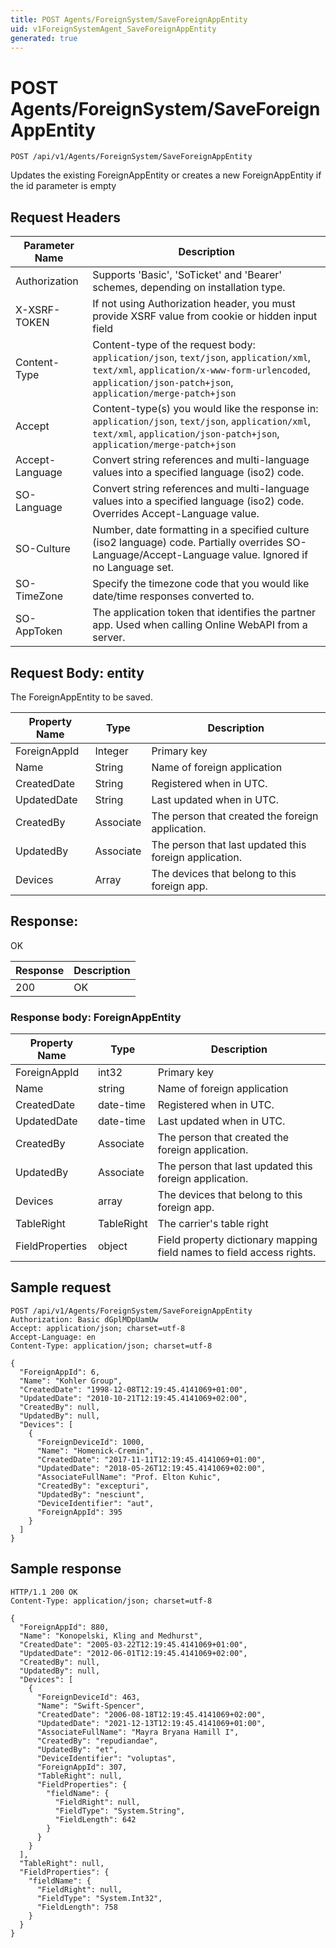 ```yaml
---
title: POST Agents/ForeignSystem/SaveForeignAppEntity
uid: v1ForeignSystemAgent_SaveForeignAppEntity
generated: true
---
```


# POST Agents/ForeignSystem/SaveForeignAppEntity

```http
POST /api/v1/Agents/ForeignSystem/SaveForeignAppEntity
```

Updates the existing ForeignAppEntity or creates a new ForeignAppEntity if the id parameter is empty








## Request Headers

| Parameter Name | Description |
|----------------|-------------|
| Authorization  | Supports 'Basic', 'SoTicket' and 'Bearer' schemes, depending on installation type. |
| X-XSRF-TOKEN   | If not using Authorization header, you must provide XSRF value from cookie or hidden input field |
| Content-Type | Content-type of the request body: `application/json`, `text/json`, `application/xml`, `text/xml`, `application/x-www-form-urlencoded`, `application/json-patch+json`, `application/merge-patch+json` |
| Accept         | Content-type(s) you would like the response in: `application/json`, `text/json`, `application/xml`, `text/xml`, `application/json-patch+json`, `application/merge-patch+json` |
| Accept-Language | Convert string references and multi-language values into a specified language (iso2) code. |
| SO-Language | Convert string references and multi-language values into a specified language (iso2) code. Overrides Accept-Language value. |
| SO-Culture | Number, date formatting in a specified culture (iso2 language) code. Partially overrides SO-Language/Accept-Language value. Ignored if no Language set. |
| SO-TimeZone | Specify the timezone code that you would like date/time responses converted to. |
| SO-AppToken | The application token that identifies the partner app. Used when calling Online WebAPI from a server. |

## Request Body: entity 

The ForeignAppEntity to be saved. 

| Property Name | Type |  Description |
|----------------|------|--------------|
| ForeignAppId | Integer | Primary key |
| Name | String | Name of foreign application |
| CreatedDate | String | Registered when  in UTC. |
| UpdatedDate | String | Last updated when  in UTC. |
| CreatedBy | Associate | The person that created the foreign application. |
| UpdatedBy | Associate | The person that last updated this foreign application. |
| Devices | Array | The devices that belong to this foreign app. |

## Response:

OK

| Response | Description |
|----------------|-------------|
| 200 | OK |

### Response body: ForeignAppEntity

| Property Name | Type |  Description |
|----------------|------|--------------|
| ForeignAppId | int32 | Primary key |
| Name | string | Name of foreign application |
| CreatedDate | date-time | Registered when  in UTC. |
| UpdatedDate | date-time | Last updated when  in UTC. |
| CreatedBy | Associate | The person that created the foreign application. |
| UpdatedBy | Associate | The person that last updated this foreign application. |
| Devices | array | The devices that belong to this foreign app. |
| TableRight | TableRight | The carrier's table right |
| FieldProperties | object | Field property dictionary mapping field names to field access rights. |

## Sample request

```http!
POST /api/v1/Agents/ForeignSystem/SaveForeignAppEntity
Authorization: Basic dGplMDpUamUw
Accept: application/json; charset=utf-8
Accept-Language: en
Content-Type: application/json; charset=utf-8

{
  "ForeignAppId": 6,
  "Name": "Kohler Group",
  "CreatedDate": "1998-12-08T12:19:45.4141069+01:00",
  "UpdatedDate": "2010-10-21T12:19:45.4141069+02:00",
  "CreatedBy": null,
  "UpdatedBy": null,
  "Devices": [
    {
      "ForeignDeviceId": 1000,
      "Name": "Homenick-Cremin",
      "CreatedDate": "2017-11-11T12:19:45.4141069+01:00",
      "UpdatedDate": "2018-05-26T12:19:45.4141069+02:00",
      "AssociateFullName": "Prof. Elton Kuhic",
      "CreatedBy": "excepturi",
      "UpdatedBy": "nesciunt",
      "DeviceIdentifier": "aut",
      "ForeignAppId": 395
    }
  ]
}
```

## Sample response

```http_
HTTP/1.1 200 OK
Content-Type: application/json; charset=utf-8

{
  "ForeignAppId": 880,
  "Name": "Konopelski, Kling and Medhurst",
  "CreatedDate": "2005-03-22T12:19:45.4141069+01:00",
  "UpdatedDate": "2012-06-01T12:19:45.4141069+02:00",
  "CreatedBy": null,
  "UpdatedBy": null,
  "Devices": [
    {
      "ForeignDeviceId": 463,
      "Name": "Swift-Spencer",
      "CreatedDate": "2006-08-18T12:19:45.4141069+02:00",
      "UpdatedDate": "2021-12-13T12:19:45.4141069+01:00",
      "AssociateFullName": "Mayra Bryana Hamill I",
      "CreatedBy": "repudiandae",
      "UpdatedBy": "et",
      "DeviceIdentifier": "voluptas",
      "ForeignAppId": 307,
      "TableRight": null,
      "FieldProperties": {
        "fieldName": {
          "FieldRight": null,
          "FieldType": "System.String",
          "FieldLength": 642
        }
      }
    }
  ],
  "TableRight": null,
  "FieldProperties": {
    "fieldName": {
      "FieldRight": null,
      "FieldType": "System.Int32",
      "FieldLength": 758
    }
  }
}
```